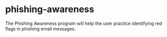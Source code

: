 # phishing-awareness
The Phishing Awareness program will help the user practice identifying red flags in phishing email messages. 
